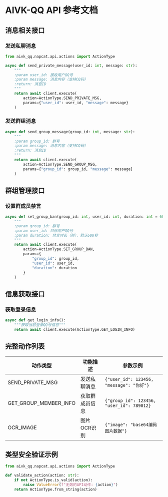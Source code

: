 # AIVK-QQ API 参考文档

## 消息相关接口

### 发送私聊消息
```python
from aivk_qq.napcat.api.actions import ActionType

async def send_private_message(user_id: int, message: str):
    """
    :param user_id: 接收用户QQ号
    :param message: 消息内容（支持CQ码）
    :return: 消息ID
    """
    return await client.execute(
        action=ActionType.SEND_PRIVATE_MSG,
        params={"user_id": user_id, "message": message}
    )
```

### 发送群组消息
```python
async def send_group_message(group_id: int, message: str):
    """
    :param group_id: 群号
    :param message: 消息内容（支持CQ码）
    :return: 消息ID
    """
    return await client.execute(
        action=ActionType.SEND_GROUP_MSG,
        params={"group_id": group_id, "message": message}
    )
```

## 群组管理接口

### 设置群成员禁言
```python
async def set_group_ban(group_id: int, user_id: int, duration: int = 600):
    """
    :param group_id: 群号
    :param user_id: 目标用户QQ号
    :param duration: 禁言时长（秒），默认600秒
    """
    return await client.execute(
        action=ActionType.SET_GROUP_BAN,
        params={
            "group_id": group_id,
            "user_id": user_id,
            "duration": duration
        }
    )
```

## 信息获取接口

### 获取登录信息
```python
async def get_login_info():
    """获取当前登录QQ号信息"""
    return await client.execute(ActionType.GET_LOGIN_INFO)
```

## 完整动作列表

| 动作类型 | 功能描述 | 参数示例 |
|---------|---------|---------|
| SEND_PRIVATE_MSG | 发送私聊消息 | `{"user_id": 123456, "message": "你好"}` |
| GET_GROUP_MEMBER_INFO | 获取群成员信息 | `{"group_id": 123456, "user_id": 789012}` |
| OCR_IMAGE | 图片OCR识别 | `{"image": "base64编码图片数据"}` |

## 类型安全验证示例
```python
from aivk_qq.napcat.api.actions import ActionType

def validate_action(action: str):
    if not ActionType.is_valid(action):
        raise ValueError(f"无效的API动作: {action}")
    return ActionType.from_string(action)
